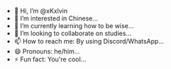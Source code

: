- 👋 Hi, I’m @xKxlvin
- 👀 I’m interested in Chinese...
- 🌱 I’m currently learning how to be wise...
- 💞️ I’m looking to collaborate on studies...
- 📫 How to reach me: By using Discord/WhatsApp...
- 😄 Pronouns: he/him...
- ⚡ Fun fact: You're cool...

<!---
xKxlvin/xKxlvin is a ✨ special ✨ repository because its `README.md` (this file) appears on your GitHub profile.
You can click the Preview link to take a look at your changes.
--->
